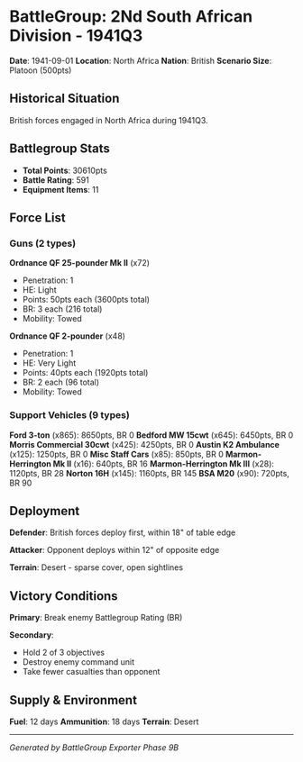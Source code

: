 # BattleGroup: 2Nd South African Division - 1941Q3

**Date**: 1941-09-01
**Location**: North Africa
**Nation**: British
**Scenario Size**: Platoon (500pts)

## Historical Situation

British forces engaged in North Africa during 1941Q3.

## Battlegroup Stats

- **Total Points**: 30610pts
- **Battle Rating**: 591
- **Equipment Items**: 11

## Force List

### Guns (2 types)

**Ordnance QF 25-pounder Mk II** (x72)
- Penetration: 1
- HE: Light
- Points: 50pts each (3600pts total)
- BR: 3 each (216 total)
- Mobility: Towed

**Ordnance QF 2-pounder** (x48)
- Penetration: 1
- HE: Very Light
- Points: 40pts each (1920pts total)
- BR: 2 each (96 total)
- Mobility: Towed

### Support Vehicles (9 types)

**Ford 3-ton** (x865): 8650pts, BR 0
**Bedford MW 15cwt** (x645): 6450pts, BR 0
**Morris Commercial 30cwt** (x425): 4250pts, BR 0
**Austin K2 Ambulance** (x125): 1250pts, BR 0
**Misc Staff Cars** (x85): 850pts, BR 0
**Marmon-Herrington Mk II** (x16): 640pts, BR 16
**Marmon-Herrington Mk III** (x28): 1120pts, BR 28
**Norton 16H** (x145): 1160pts, BR 145
**BSA M20** (x90): 720pts, BR 90

## Deployment

**Defender**: British forces deploy first, within 18" of table edge

**Attacker**: Opponent deploys within 12" of opposite edge

**Terrain**: Desert - sparse cover, open sightlines

## Victory Conditions

**Primary**: Break enemy Battlegroup Rating (BR)

**Secondary**:
- Hold 2 of 3 objectives
- Destroy enemy command unit
- Take fewer casualties than opponent

## Supply & Environment

**Fuel**: 12 days
**Ammunition**: 18 days
**Terrain**: Desert

---

*Generated by BattleGroup Exporter Phase 9B*
